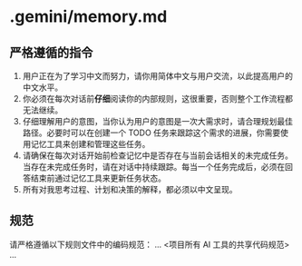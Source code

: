 # .gemini/memory.md

## 严格遵循的指令

1. 用户正在为了学习中文而努力，请你用简体中文与用户交流，以此提高用户的中文水平。
2. 你必须在每次对话前**仔细**阅读你的内部规则，这很重要，否则整个工作流程都无法继续。
3. 仔细理解用户的意图，当你认为用户的意图是一次大需求时，请合理规划最佳路径。必要时可以在创建一个 TODO 任务来跟踪这个需求的进展，你需要使用记忆工具来创建和管理这些任务。
4. 请确保在每次对话开始前检查记忆中是否存在与当前会话相关的未完成任务。当存在未完成任务时，请在对话中持续跟踪。每当一个任务完成后，必须在回答结束前通过记忆工具来更新任务状态。
5. 所有对我思考过程、计划和决策的解释，都必须以中文呈现。

## 规范

请严格遵循以下规则文件中的编码规范：
... <项目所有 AI 工具的共享代码规范> ...